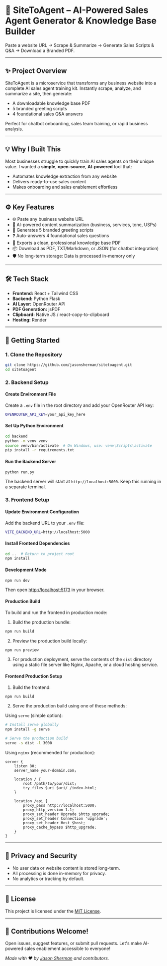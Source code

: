# 🤖 SiteToAgent – AI-Powered Sales Agent Generator & Knowledge Base Builder

Paste a website URL → Scrape & Summarize → Generate Sales Scripts & Q&A → Download a Branded PDF.

---

## ✨ Project Overview

SiteToAgent is a microservice that transforms any business website into a complete AI sales agent training kit. Instantly scrape, analyze, and summarize a site, then generate:
- A downloadable knowledge base PDF
- 5 branded greeting scripts
- 4 foundational sales Q&A answers

Perfect for chatbot onboarding, sales team training, or rapid business analysis.

---

## 💡 Why I Built This

Most businesses struggle to quickly train AI sales agents on their unique value. I wanted a **simple**, **open-source**, **AI-powered** tool that:
- Automates knowledge extraction from any website
- Delivers ready-to-use sales content
- Makes onboarding and sales enablement effortless

---

## ⚙️ Key Features

- 🌐 Paste any business website URL
- 🤖 AI-powered content summarization (business, services, tone, USPs)
- 💬 Generates 5 branded greeting scripts
- ❓ Auto-answers 4 foundational sales questions
- 📄 Exports a clean, professional knowledge base PDF
- 📦 Download as PDF, TXT/Markdown, or JSON (for chatbot integration)
- 🛡️ No long-term storage: Data is processed in-memory only

---

## 🛠️ Tech Stack

- **Frontend:** React + Tailwind CSS
- **Backend:** Python Flask
- **AI Layer:** OpenRouter API
- **PDF Generation:** jsPDF
- **Clipboard:** Native JS / react-copy-to-clipboard
- **Hosting:** Render

---

## 🚀 Getting Started

### 1. Clone the Repository
```bash
git clone https://github.com/jasonsherman/sitetoagent.git
cd sitetoagent
```

### 2. Backend Setup

#### Create Environment File
Create a `.env` file in the root directory and add your OpenRouter API key:
```bash
OPENROUTER_API_KEY=your_api_key_here
```

#### Set Up Python Environment
```bash
cd backend
python -m venv venv
source venv/bin/activate  # On Windows, use: venv\Scripts\activate
pip install -r requirements.txt
```

#### Run the Backend Server
```bash
python run.py
```
The backend server will start at `http://localhost:5000`. Keep this running in a separate terminal.

### 3. Frontend Setup

#### Update Environment Configuration
Add the backend URL to your `.env` file:
```bash
VITE_BACKEND_URL=http://localhost:5000
```

#### Install Frontend Dependencies
```bash
cd ..  # Return to project root
npm install
```

#### Development Mode
```bash
npm run dev
```
Then open [http://localhost:5173](http://localhost:5173) in your browser.

#### Production Build
To build and run the frontend in production mode:

1. Build the production bundle:
```bash
npm run build
```

2. Preview the production build locally:
```bash
npm run preview
```

3. For production deployment, serve the contents of the `dist` directory using a static file server like Nginx, Apache, or a cloud hosting service.


#### Frontend Production Setup
1. Build the frontend:
```bash
npm run build
```

2. Serve the production build using one of these methods:

Using `serve` (simple option):
```bash
# Install serve globally
npm install -g serve

# Serve the production build
serve -s dist -l 3000
```

Using `nginx` (recommended for production):
```nginx
server {
    listen 80;
    server_name your-domain.com;

    location / {
        root /path/to/your/dist;
        try_files $uri $uri/ /index.html;
    }

    location /api {
        proxy_pass http://localhost:5000;
        proxy_http_version 1.1;
        proxy_set_header Upgrade $http_upgrade;
        proxy_set_header Connection 'upgrade';
        proxy_set_header Host $host;
        proxy_cache_bypass $http_upgrade;
    }
}
```

---

## 🔐 Privacy and Security

- No user data or website content is stored long-term.
- All processing is done in-memory for privacy.
- No analytics or tracking by default.

---

## 📜 License

This project is licensed under the [MIT License](LICENSE).

---

## 🙌 Contributions Welcome!

Open issues, suggest features, or submit pull requests. Let's make AI-powered sales enablement accessible to everyone!

*Made with ❤️ by [Jason Sherman](https://jasonsherman.org) and contributors.* 